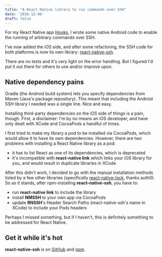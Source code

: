 ```yaml
---
title: "A React Native library to run commands over SSH"
date: '2016-12-06'
draft: false
---
```

For my React Native app [Hooks](/hooks/), I wrote some native Android code to enable
the running of arbitrary commands over SSH.

I've now added the iOS side, and after some refactoring, the SSH code for both platforms is now its
own library: [react-native-ssh](https://github.com/azlyth/react-native-ssh).

There are no tests and it's very light on the error handling. But I figured I'd put it out there
for others to use and/or improve upon.

## Native dependency pains

Gradle (the Android build system) lets you specify dependencies from Maven (Java's package
repository). This meant that including the Android SSH library I needed was a single line. Nice and
easy.

Installing third-party dependencies on the iOS side of things is a pain, though. First, a
disclaimer: I'm by no means an iOS developer, and have only dealt with XCode and CocoaPods a
handful of times.

I first tried to make my library a pod to be installed via CocoaPods, which would allow it to have
its own dependencies. However, there are two problems with installing a React Native library as a
pod:

- it has to list React as one of its dependencies, which is deprecated
- it's incompatible with **react-native link** which links your iOS library for you, and would result
in duplicate libraries in XCode

After this didn't work, I decided to go with the manual installation methods listed by a few other
libraries (specifically [react-native-lock](https://github.com/auth0/react-native-lock), thanks
auth0). So as it stands, after npm-installing **react-native-ssh**, you have to:

- run **react-native link** to include the library
- install **NMSSH** to your own app via CocoaPods
- update **RNSSH**'s Header Search Paths (react-native-ssh's name in XCode) to include your Pods
headers

Perhaps I missed something, but if I haven't, this is definitely something to be addressed for
React Native.

## Get it while it's hot

**react-native-ssh** is on [GitHub](https://github.com/azlyth/react-native-ssh) and
[npm](https://www.npmjs.com/package/react-native-ssh).
